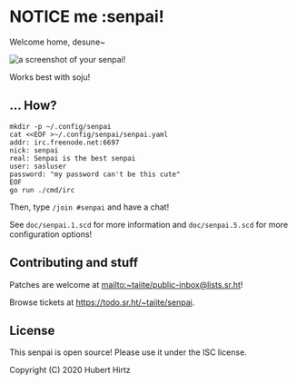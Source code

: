 # NOTICE me :senpai!

Welcome home, desune~

![a screenshot of your senpai!](https://ellidri.org/senpai/screen.png)

Works best with soju!

## ... How?

```shell
mkdir -p ~/.config/senpai
cat <<EOF >~/.config/senpai/senpai.yaml
addr: irc.freenode.net:6697
nick: senpai
real: Senpai is the best senpai
user: sasluser
password: "my password can't be this cute"
EOF
go run ./cmd/irc
```

Then, type `/join #senpai` and have a chat!

See `doc/senpai.1.scd` for more information and `doc/senpai.5.scd` for more
configuration options!

## Contributing and stuff

Patches are welcome at <mailto:~taiite/public-inbox@lists.sr.ht>!

Browse tickets at <https://todo.sr.ht/~taiite/senpai>.

## License

This senpai is open source! Please use it under the ISC license.

Copyright (C) 2020 Hubert Hirtz
